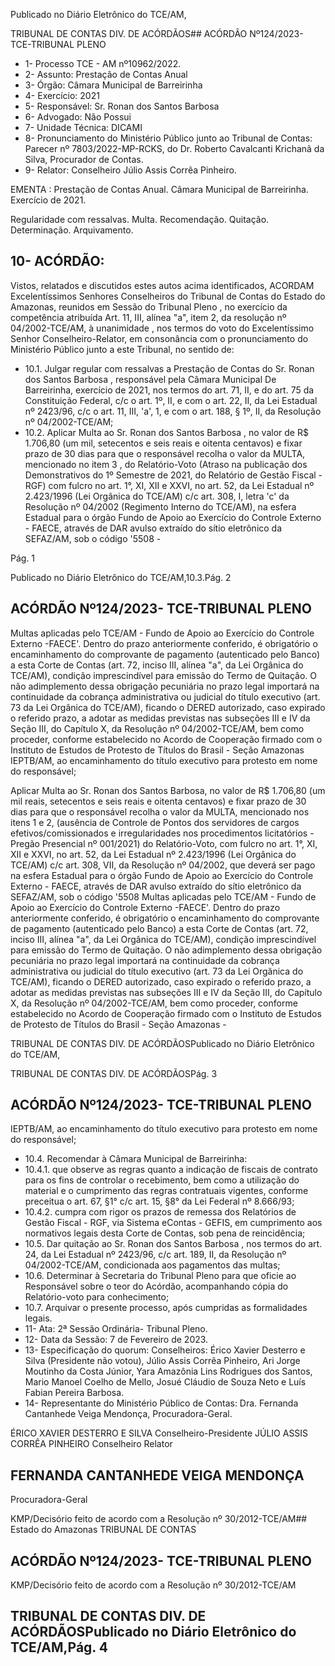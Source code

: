 Publicado  no  Diário  Eletrônico do TCE/AM,

TRIBUNAL DE CONTAS DIV. DE ACÓRDÃOS## ACÓRDÃO Nº124/2023- TCE-TRIBUNAL PLENO

- 1- Processo TCE - AM nº10962/2022.
- 2- Assunto: Prestação de Contas Anual
- 3- Órgão: Câmara Municipal de Barreirinha
- 4- Exercício: 2021
- 5- Responsável: Sr. Ronan dos Santos Barbosa
- 6- Advogado: Não Possui
- 7- Unidade Técnica: DICAMI
- 8- Pronunciamento  do  Ministério  Público  junto  ao  Tribunal  de  Contas: Parecer  nº 7803/2022-MP-RCKS,  do  Dr.  Roberto  Cavalcanti  Krichanã  da  Silva,  Procurador  de Contas.
- 9- Relator: Conselheiro Júlio Assis Corrêa Pinheiro.

EMENTA : Prestação  de  Contas  Anual. Câmara Municipal de Barreirinha. Exercício de 2021.

Regularidade com ressalvas. Multa. Recomendação. Quitação. Determinação. Arquivamento.

## 10-  ACÓRDÃO:

Vistos,  relatados  e  discutidos  estes  autos  acima  identificados, ACORDAM Excelentíssimos Senhores Conselheiros do Tribunal de Contas do Estado do Amazonas, reunidos em Sessão do Tribunal Pleno , no exercício da competência atribuída Art. 11, III, alínea "a", item 2, da resolução nº 04/2002-TCE/AM, à unanimidade , nos termos do voto do Excelentíssimo Senhor Conselheiro-Relator, em consonância com o pronunciamento do Ministério Público junto a este Tribunal, no sentido de:

- 10.1. Julgar regular com ressalvas a Prestação de Contas do Sr. Ronan dos  Santos  Barbosa , responsável  pela Câmara  Municipal  De Barreirinha, exercício de 2021, nos termos do art. 71, II, e do art. 75 da Constituição Federal, c/c o art. 1º, II, e com o art. 22, II,  da Lei Estadual nº 2423/96, c/c o art. 11, III, 'a', 1, e com o art. 188, § 1º, II, da Resolução nº 04/2002-TCE/AM;
- 10.2. Aplicar Multa ao Sr. Ronan dos Santos Barbosa , no valor de R$ 1.706,80 (um mil, setecentos e seis reais e oitenta centavos) e fixar prazo de 30 dias para que o responsável recolha o valor da MULTA, mencionado  no item  3 ,  do  Relatório-Voto (Atraso  na  publicação dos  Demonstrativos  do  1º  Semestre  de  2021,  do  Relatório  de Gestão Fiscal -RGF) com fulcro no art. 1°, XI, XII e XXVI, no art. 52, da  Lei  Estadual  nº  2.423/1996  (Lei  Orgânica  do  TCE/AM)  c/c  art. 308,  I,  letra  'c'  da  Resolução  nº  04/2002  (Regimento  Interno  do TCE/AM),  na  esfera  Estadual  para  o  órgão  Fundo  de  Apoio  ao Exercício  do  Controle  Externo  -  FAECE,  através  de  DAR  avulso extraído  do  sítio  eletrônico  da  SEFAZ/AM,  sob  o  código  '5508  -

Pág. 1

Publicado  no  Diário  Eletrônico do TCE/AM,10.3.Pág. 2

## ACÓRDÃO Nº124/2023- TCE-TRIBUNAL PLENO

Multas  aplicadas  pelo  TCE/AM  -  Fundo  de  Apoio  ao  Exercício  do Controle Externo -FAECE'. Dentro do prazo anteriormente conferido,  é  obrigatório  o  encaminhamento  do  comprovante  de pagamento (autenticado pelo Banco) a esta Corte de Contas (art. 72, inciso III, alínea "a", da Lei Orgânica  do  TCE/AM),  condição imprescindível para emissão do Termo de Quitação. O não adimplemento dessa obrigação pecuniária no prazo legal importará na  continuidade  da  cobrança  administrativa  ou  judicial  do  título executivo (art.  73  da  Lei  Orgânica  do  TCE/AM),  ficando  o  DERED autorizado,  caso  expirado  o  referido  prazo,  a  adotar  as  medidas previstas  nas  subseções  III  e  IV  da  Seção  III,  do  Capítulo  X,  da Resolução  nº  04/2002-TCE/AM,  bem  como  proceder,  conforme estabelecido no Acordo de Cooperação firmado com o Instituto de Estudos  de  Protesto  de  Títulos  do  Brasil  -  Seção  Amazonas  IEPTB/AM, ao encaminhamento do título executivo para protesto em nome do responsável;

Aplicar Multa ao Sr. Ronan dos Santos Barbosa, no valor de R$ 1.706,80 (um mil reais, setecentos e seis reais e oitenta centavos) e fixar  prazo  de  30  dias  para  que  o  responsável  recolha  o  valor  da MULTA, mencionado nos itens 1 e   2, (ausência de Controle de Pontos  dos  servidores  de  cargos  efetivos/comissionados  e irregularidades nos procedimentos licitatórios -Pregão Presencial nº 001/2021) do Relatório-Voto, com fulcro no art. 1°, XI, XII e XXVI, no art. 52, da Lei Estadual nº 2.423/1996 (Lei Orgânica do TCE/AM) c/c art. 308, VII, da Resolução nº 04/2002, que deverá ser  pago na  esfera  Estadual  para  o  órgão  Fundo  de  Apoio  ao Exercício  do  Controle  Externo  -  FAECE,  através  de  DAR  avulso extraído  do  sítio  eletrônico  da  SEFAZ/AM,  sob  o  código  '5508  Multas  aplicadas  pelo  TCE/AM  -  Fundo  de  Apoio  ao  Exercício  do Controle Externo -FAECE'. Dentro do prazo anteriormente conferido,  é  obrigatório  o  encaminhamento  do  comprovante  de pagamento (autenticado pelo Banco) a esta Corte de Contas (art. 72, inciso III, alínea "a", da Lei Orgânica  do  TCE/AM),  condição imprescindível para emissão do Termo de Quitação. O não adimplemento dessa obrigação pecuniária no prazo legal importará na  continuidade  da  cobrança  administrativa  ou  judicial  do  título executivo (art.  73  da  Lei  Orgânica  do  TCE/AM),  ficando  o  DERED autorizado,  caso  expirado  o  referido  prazo,  a  adotar  as  medidas previstas  nas  subseções  III  e  IV  da  Seção  III,  do  Capítulo  X,  da Resolução  nº  04/2002-TCE/AM,  bem  como  proceder,  conforme estabelecido no Acordo de Cooperação firmado com o Instituto de Estudos  de  Protesto  de  Títulos  do  Brasil  -  Seção  Amazonas  -

TRIBUNAL DE CONTAS DIV. DE ACÓRDÃOSPublicado  no  Diário  Eletrônico do TCE/AM,

TRIBUNAL DE CONTAS DIV. DE ACÓRDÃOSPág. 3

## ACÓRDÃO Nº124/2023- TCE-TRIBUNAL PLENO

IEPTB/AM, ao encaminhamento do título executivo para protesto em nome do responsável;

- 10.4. Recomendar à Câmara Municipal de Barreirinha:
- 10.4.1. que observe as regras quanto a indicação de fiscais de contrato  para  os  fins  de  controlar  o  recebimento,  bem como  a  utilização  do  material  e  o  cumprimento  das regras contratuais vigentes, conforme preceitua o art. 67, §1° c/c art. 15, §8° da Lei Federal nº 8.666/93;
- 10.4.2. cumpra com rigor os prazos de remessa dos Relatórios de Gestão Fiscal - RGF, via Sistema eContas - GEFIS, em  cumprimento  aos  normativos  legais  desta  Corte  de Contas, sob pena de reincidência;
- 10.5. Dar quitação ao Sr.   Ronan dos Santos Barbosa , nos termos do art. 24, da Lei Estadual nº 2423/96, c/c art. 189, II, da Resolução nº 04/2002-TCE/AM, condicionada aos pagamentos das multas;
- 10.6. Determinar à Secretaria  do  Tribunal  Pleno  para  que  oficie  ao Responsável  sobre  o  teor  do  Acórdão,  acompanhando  cópia  do Relatório-voto para conhecimento;
- 10.7. Arquivar o  presente  processo,  após  cumpridas  as  formalidades legais.
- 11-  Ata: 2ª Sessão Ordinária- Tribunal Pleno.
- 12-  Data da Sessão: 7 de Fevereiro de 2023.
- 13-  Especificação do quorum: Conselheiros: Érico Xavier Desterro e Silva (Presidente não  votou),  Júlio  Assis  Corrêa  Pinheiro,  Ari  Jorge  Moutinho  da  Costa  Júnior,  Yara Amazônia Lins Rodrigues dos Santos, Mario Manoel Coelho de Mello, Josué Cláudio de Souza Neto e Luís Fabian Pereira Barbosa.
- 14-  Representante do Ministério Público de Contas: Dra. Fernanda Cantanhede Veiga Mendonça, Procuradora-Geral.

ÉRICO XAVIER DESTERRO E SILVA Conselheiro-Presidente JÚLIO ASSIS CORRÊA PINHEIRO Conselheiro Relator

## FERNANDA CANTANHEDE VEIGA MENDONÇA

Procuradora-Geral

KMP/Decisório feito de acordo com a Resolução nº 30/2012-TCE/AM## Estado do Amazonas TRIBUNAL DE CONTAS

## ACÓRDÃO Nº124/2023- TCE-TRIBUNAL PLENO

KMP/Decisório feito de acordo com a Resolução nº 30/2012-TCE/AM

## TRIBUNAL DE CONTAS DIV. DE ACÓRDÃOSPublicado  no  Diário  Eletrônico do TCE/AM,Pág. 4